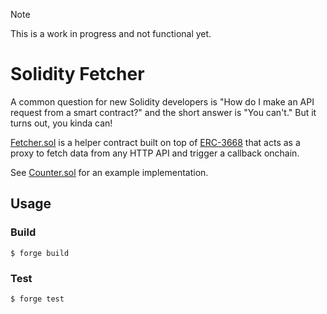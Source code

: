 > [!NOTE]
> This is a work in progress and not functional yet.

# Solidity Fetcher

A common question for new Solidity developers is "How do I make an API request from a smart contract?" and the short answer is "You can't." But it turns out, you kinda can!

[Fetcher.sol](./src/Fetcher.sol) is a helper contract built on top of [ERC-3668](https://eips.ethereum.org/EIPS/eip-3668) that acts as a proxy to fetch data from any HTTP API and trigger a callback onchain.

See [Counter.sol](src/examples/Counter.sol) for an example implementation.

## Usage

### Build

```shell
$ forge build
```

### Test

```shell
$ forge test
```
